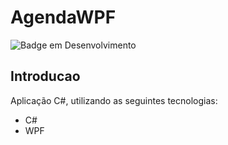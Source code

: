 # AgendaWPF
![Badge em Desenvolvimento](https://img.shields.io/static/v1?label=STATUS&message=FINALIZADO&color=GREEN&style=for-the-badge)
## Introducao
Aplicação C#, utilizando as seguintes tecnologias:
* C#
* WPF